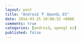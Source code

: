 ```yaml
---
layout: post
title: "Android 下 OpenGL ES"
date: 2014-03-25 10:06:52 +0800
comments: true
categories: [android, opengl es]
published: false
---
```

